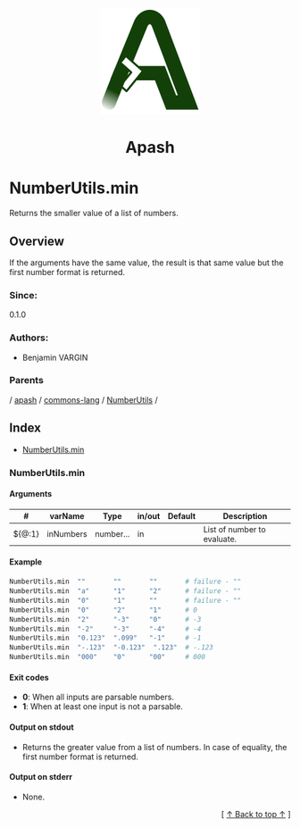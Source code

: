 
<div align='center' id='apash-top'>
  <a href='https://github.com/hastec-fr/apash'>
    <img alt='apash-logo' src='../../../../../../assets/apash-logo.svg'/>
  </a>

  # Apash
</div>

# NumberUtils.min

Returns the smaller value of a list of numbers.

## Overview

If the arguments have the same value, the result is that same value
but the first number format is returned.

### Since:
0.1.0

### Authors:
* Benjamin VARGIN

### Parents
<!-- apash.parentBegin -->
[](../../../../.md) / [apash](../../../apash.md) / [commons-lang](../../commons-lang.md) / [NumberUtils](../NumberUtils.md) / 
<!-- apash.parentEnd -->

## Index

* [NumberUtils.min](#numberutilsmin)

### NumberUtils.min

#### Arguments
| #      | varName        | Type          | in/out   | Default    | Description                           |
|--------|----------------|---------------|----------|------------|---------------------------------------|
| ${@:1} | inNumbers      | number...     | in       |            | List of number to evaluate.           |

#### Example

```bash
NumberUtils.min  ""       ""       ""       # failure - ""
NumberUtils.min  "a"      "1"      "2"      # failure - ""
NumberUtils.min  "0"      "1"      ""       # failure - ""
NumberUtils.min  "0"      "2"      "1"      # 0
NumberUtils.min  "2"      "-3"     "0"      # -3
NumberUtils.min  "-2"     "-3"     "-4"     # -4
NumberUtils.min  "0.123"  ".099"   "-1"     # -1
NumberUtils.min  "-.123"  "-0.123"  ".123"  # -.123
NumberUtils.min  "000"    "0"      "00"     # 000
```

#### Exit codes

* **0**: When all inputs are parsable numbers.
* **1**: When at least one input is not a parsable.

#### Output on stdout

* Returns the greater value from a list of numbers.
  In case of equality, the first number format is returned.

#### Output on stderr

* None.


  <div align='right'>[ <a href='#apash-top'>↑ Back to top ↑</a> ]</div>

